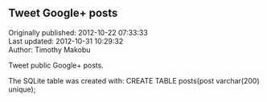 ## Tweet Google+ posts  
Originally published: 2012-10-22 07:33:33  
Last updated: 2012-10-31 10:29:32  
Author: Timothy Makobu  
  
Tweet public Google+ posts.

The SQLite table was created with: CREATE TABLE posts(post varchar(200) unique);